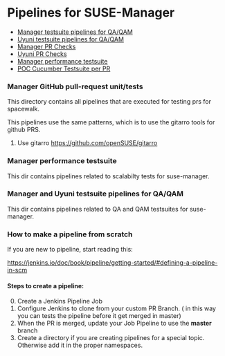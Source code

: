 # Pipelines for SUSE-Manager

- [Manager testsuite pipelines for QA/QAM](manager_testsuite)
- [Uyuni testsuite pipelines for QA/QAM](uyuni_testsuite)
- [Manager PR Checks](manager_prs)
- [Uyuni PR Checks](uyuni_prs)
- [Manager performance testsuite](performance_testsuite)
- [POC Cucumber Testsuite per PR](cucumber_per_prs)


### Manager GitHub pull-request unit/tests

This directory contains all pipelines that are executed for testing prs for spacewalk.

This pipelines use the same patterns, which is to use the gitarro tools for github PRS.
1) Use gitarro https://github.com/openSUSE/gitarro


### Manager performance testsuite

This dir contains pipelines related to scalabilty tests for suse-manager.


### Manager and Uyuni testsuite pipelines for QA/QAM

This dir contains pipelines related to QA and QAM testsuites for suse-manager.


### How to make a pipeline from scratch 

If you are new to pipeline, start reading this:

https://jenkins.io/doc/book/pipeline/getting-started/#defining-a-pipeline-in-scm

#### Steps to create a pipeline:

0) Create a Jenkins Pipeline Job
1) Configure Jenkins to clone from your custom PR Branch. ( in this way you can tests the pipeline before it get merged in master)  
2) When the PR is merged, update your Job Pipeline to use the **master** branch
3) Create a directory if you are creating pipelines for a special topic. Otherwise add it in the proper namespaces.
